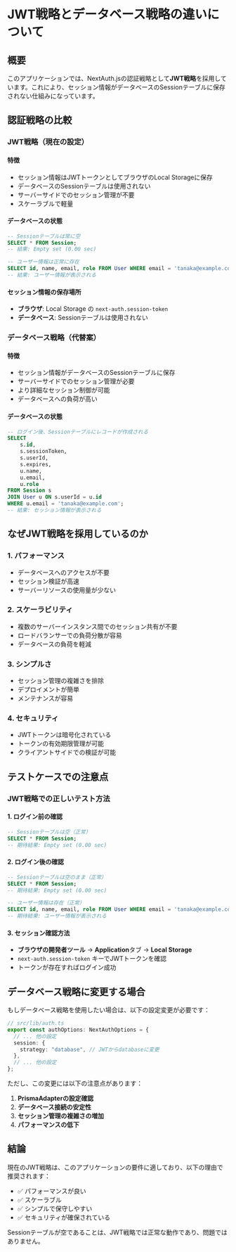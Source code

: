 # JWT戦略とデータベース戦略の違いについて

## 概要

このアプリケーションでは、NextAuth.jsの認証戦略として**JWT戦略**を採用しています。これにより、セッション情報がデータベースのSessionテーブルに保存されない仕組みになっています。

## 認証戦略の比較

### JWT戦略（現在の設定）

#### 特徴
- セッション情報はJWTトークンとしてブラウザのLocal Storageに保存
- データベースのSessionテーブルは使用されない
- サーバーサイドでのセッション管理が不要
- スケーラブルで軽量

#### データベースの状態
```sql
-- Sessionテーブルは常に空
SELECT * FROM Session;
-- 結果: Empty set (0.00 sec)

-- ユーザー情報は正常に存在
SELECT id, name, email, role FROM User WHERE email = 'tanaka@example.com';
-- 結果: ユーザー情報が表示される
```

#### セッション情報の保存場所
- **ブラウザ**: Local Storage の `next-auth.session-token`
- **データベース**: Sessionテーブルは使用されない

### データベース戦略（代替案）

#### 特徴
- セッション情報がデータベースのSessionテーブルに保存
- サーバーサイドでのセッション管理が必要
- より詳細なセッション制御が可能
- データベースへの負荷が高い

#### データベースの状態
```sql
-- ログイン後、Sessionテーブルにレコードが作成される
SELECT 
    s.id,
    s.sessionToken,
    s.userId,
    s.expires,
    u.name,
    u.email,
    u.role
FROM Session s
JOIN User u ON s.userId = u.id
WHERE u.email = 'tanaka@example.com';
-- 結果: セッション情報が表示される
```

## なぜJWT戦略を採用しているのか

### 1. パフォーマンス
- データベースへのアクセスが不要
- セッション検証が高速
- サーバーリソースの使用量が少ない

### 2. スケーラビリティ
- 複数のサーバーインスタンス間でのセッション共有が不要
- ロードバランサーでの負荷分散が容易
- データベースの負荷を軽減

### 3. シンプルさ
- セッション管理の複雑さを排除
- デプロイメントが簡単
- メンテナンスが容易

### 4. セキュリティ
- JWTトークンは暗号化されている
- トークンの有効期限管理が可能
- クライアントサイドでの検証が可能

## テストケースでの注意点

### JWT戦略での正しいテスト方法

#### 1. ログイン前の確認
```sql
-- Sessionテーブルは空（正常）
SELECT * FROM Session;
-- 期待結果: Empty set (0.00 sec)
```

#### 2. ログイン後の確認
```sql
-- Sessionテーブルは空のまま（正常）
SELECT * FROM Session;
-- 期待結果: Empty set (0.00 sec)

-- ユーザー情報は存在（正常）
SELECT id, name, email, role FROM User WHERE email = 'tanaka@example.com';
-- 期待結果: ユーザー情報が表示される
```

#### 3. セッション確認方法
- **ブラウザの開発者ツール** → **Application**タブ → **Local Storage**
- `next-auth.session-token` キーでJWTトークンを確認
- トークンが存在すればログイン成功

## データベース戦略に変更する場合

もしデータベース戦略を使用したい場合は、以下の設定変更が必要です：

```typescript
// src/lib/auth.ts
export const authOptions: NextAuthOptions = {
  // ... 他の設定
  session: {
    strategy: "database", // JWTからdatabaseに変更
  },
  // ... 他の設定
};
```

ただし、この変更には以下の注意点があります：

1. **PrismaAdapterの設定確認**
2. **データベース接続の安定性**
3. **セッション管理の複雑さの増加**
4. **パフォーマンスの低下**

## 結論

現在のJWT戦略は、このアプリケーションの要件に適しており、以下の理由で推奨されます：

- ✅ パフォーマンスが良い
- ✅ スケーラブル
- ✅ シンプルで保守しやすい
- ✅ セキュリティが確保されている

Sessionテーブルが空であることは、JWT戦略では正常な動作であり、問題ではありません。



